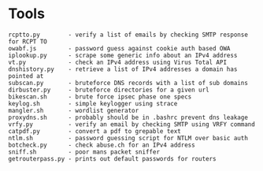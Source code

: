 # Tools
    rcptto.py        - verify a list of emails by checking SMTP response for RCPT TO
    owabf.js         - password guess against cookie auth based OWA
    iplookup.py      - scrape some generic info about an IPv4 address
    vt.py            - check an IPv4 address using Virus Total API
    dnshistory.py    - retrieve a list of IPv4 addresses a domain has pointed at
    subscan.py       - bruteforce DNS records with a list of sub domains
    dirbuster.py     - bruteforce directories for a given url
    bikescan.sh      - brute force ipsec phase one specs
    keylog.sh        - simple keylogger using strace
    mangler.sh       - wordlist generator
    proxydns.sh      - probably should be in .bashrc prevent dns leakage
    vrfy.py          - verify an email by checking SMTP using VRFY command
    catpdf.py        - convert a pdf to grepable text
    ntlm.sh          - password guessing script for NTLM over basic auth
    botcheck.py      - check abuse.ch for an IPv4 address
    sniff.sh         - poor mans packet sniffer
    getrouterpass.py - prints out default passwords for routers
